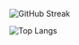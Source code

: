 ![GitHub Streak](https://streak-stats.demolab.com/?user=HongZhangLim&theme=highcontrast)
 
![Top Langs](https://github-readme-stats.vercel.app/api/top-langs/?username=HongZhangLim&layout=compact&theme=highcontrast)



<!--
**HongZhangLim/HongZhangLim** is a ✨ _special_ ✨ repository because its `README.md` (this file) appears on your GitHub profile.

Here are some ideas to get you started:

- 🔭 I’m currently working on ...
- 🌱 I’m currently learning ...
- 👯 I’m looking to collaborate on ...
- 🤔 I’m looking for help with ...
- 💬 Ask me about ...
- 📫 How to reach me: ...
- 😄 Pronouns: ...
- ⚡ Fun fact: ...
-->
